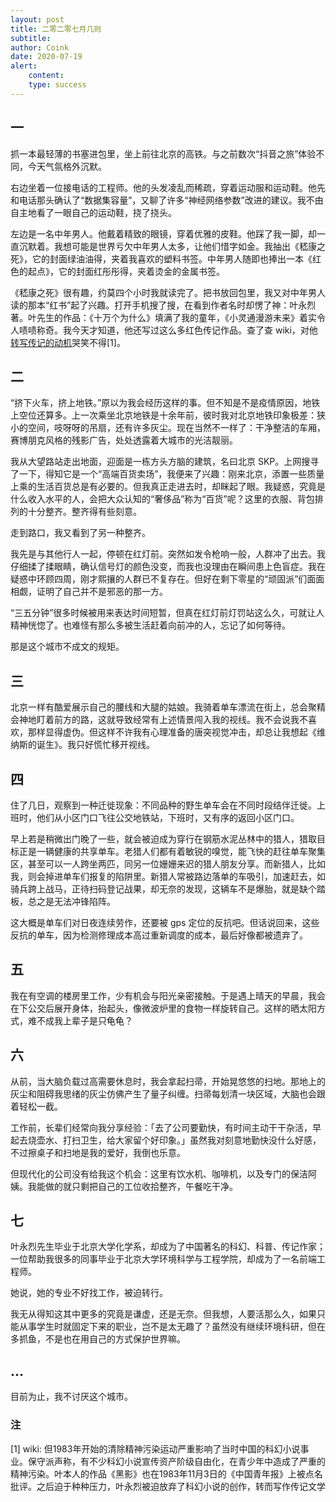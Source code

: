 ```yaml
---
layout: post
title: 二零二零七月几则
subtitle: 
author: Coink
date: 2020-07-19
alert: 
    content: 
    type: success
---
```




## 一

抓一本最轻薄的书塞进包里，坐上前往北京的高铁。与之前数次“抖音之旅”体验不同，今天气氛格外沉默。

右边坐着一位接电话的工程师。他的头发凌乱而稀疏，穿着运动服和运动鞋。他先和电话那头确认了“数据集容量”，又聊了许多“神经网络参数”改进的建议。我不由自主地看了一眼自己的运动鞋，挠了挠头。

左边是一名中年男人。他戴着精致的眼镜，穿着优雅的皮鞋。他踩了我一脚，却一直沉默着。我想可能是世界亏欠中年男人太多，让他们惜字如金。我抽出《嵇康之死》，它的封面绿油油得，夹着我喜欢的塑料书签。中年男人随即也捧出一本《红色的起点》，它的封面红彤彤得，夹着烫金的金属书签。

《嵇康之死》很有趣，约莫四个小时我就读完了。把书放回包里，我又对中年男人读的那本“红书”起了兴趣。打开手机搜了搜，在看到作者名时却愣了神：叶永烈 著。叶先生的作品：《十万个为什么》填满了我的童年，《小灵通漫游未来》着实令人啧啧称奇。我今天才知道，他还写过这么多红色传记作品。查了查 wiki，对他[转写传记的动机](https://zh.wikipedia.org/wiki/叶永烈#生平)哭笑不得[1]。



## 二

“挤下火车，挤上地铁。”原以为我会经历这样的事。但不知是不是疫情原因，地铁上空位还算多。上一次乘坐北京地铁是十余年前，彼时我对北京地铁印象极差：狭小的空间，吱呀呀的吊扇，还有许多灰尘。现在当然不一样了：干净整洁的车厢，赛博朋克风格的残影广告，处处透露着大城市的光洁靓丽。

我从大望路站走出地面，迎面是一栋方头方脑的建筑，名曰北京 SKP。上网搜寻了一下，得知它是一个“高端百货卖场”，我便来了兴趣：刚来北京，添置一些质量上乘的生活百货总是有必要的。但我真正走进去时，却眯起了眼。我疑惑，究竟是什么收入水平的人，会把大众认知的“奢侈品”称为“百货”呢？这里的衣服、背包排列的十分整齐。整齐得有些刻意。

走到路口，我又看到了另一种整齐。

我先是与其他行人一起，停顿在红灯前。突然如发令枪响一般，人群冲了出去。我仔细揉了揉眼睛，确认信号灯的颜色没变，而我也没理由在瞬间患上色盲症。我在疑惑中环顾四周，刚才熙攘的人群已不复存在。但好在剩下零星的“顽固派”们面面相觑，证明了自己并不是邪恶的那一方。

“三五分钟”很多时候被用来表达时间短暂，但真在红灯前灯罚站这么久，可就让人精神恍惚了。也难怪有那么多被生活赶着向前冲的人，忘记了如何等待。

那是这个城市不成文的规矩。



## 三

北京一样有酷爱展示自己的腰线和大腿的姑娘。我骑着单车漂流在街上，总会聚精会神地盯着前方的路，这就导致经常有上述情景闯入我的视线。我不会说我不喜欢，那样显得虚伪。但这样不许我有心理准备的唐突视觉冲击，却总让我想起《维纳斯的诞生》。我只好慌忙移开视线。



## 四

住了几日，观察到一种迁徙现象：不同品种的野生单车会在不同时段结伴迁徙。上班时，他们从小区门口飞往公交地铁站，下班时，又有序的返回小区门口。

早上若是稍微出门晚了一些，就会被迫成为穿行在钢筋水泥丛林中的猎人，猎取目标正是一辆健康的共享单车。老猎人们都有着敏锐的嗅觉，能飞快的赶往单车聚集区，甚至可以一人跨坐两匹，同另一位姗姗来迟的猎人朋友分享。而新猎人，比如我，则会掉进单车们报复的陷阱里。新猎人常被路边落单的车吸引，加速赶去，如骑兵跨上战马，正待扫码登记战果，却无奈的发现，这辆车不是爆胎，就是缺个踏板，总之是无法冲锋陷阵。

这大概是单车们对日夜连续劳作，还要被 gps 定位的反抗吧。但话说回来，这些反抗的单车，因为检测修理成本高过重新调度的成本，最后好像都被遗弃了。



## 五

我在有空调的楼房里工作，少有机会与阳光亲密接触。于是遇上晴天的早晨，我会在下公交后展开身体，抬起头，像微波炉里的食物一样旋转自己。这样的晒太阳方式，难不成我上辈子是只龟龟？



## 六

从前，当大脑负载过高需要休息时，我会拿起扫帚，开始晃悠悠的扫地。那地上的灰尘和阻碍我思绪的灰尘仿佛产生了量子纠缠。扫帚每划清一块区域，大脑也会跟着轻松一截。

工作前，长辈们经常向我分享经验：「去了公司要勤快，有时间主动干干杂活，早起去烧壶水、打扫卫生，给大家留个好印象。」虽然我对刻意地勤快没什么好感，不过擦桌子和扫地是我的爱好，我倒也乐意。

但现代化的公司没有给我这个机会：这里有饮水机、咖啡机，以及专门的保洁阿姨。我能做的就只剩把自己的工位收拾整齐，午餐吃干净。



## 七

叶永烈先生毕业于北京大学化学系，却成为了中国著名的科幻、科普、传记作家；一位帮助我很多的同事毕业于北京大学环境科学与工程学院，却成为了一名前端工程师。

她说，她的专业不好找工作，被迫转行。

我无从得知这其中更多的究竟是谦虚，还是无奈。但我想，人要活那么久，如果只能从事学生时就固定下来的职业，岂不是太无趣了？虽然没有继续环境科研，但在多抓鱼，不是也在用自己的方式保护世界嘛。



## ...

目前为止，我不讨厌这个城市。

 

### 注

[1] wiki: 但1983年开始的清除精神污染运动严重影响了当时中国的科幻小说事业。保守派声称，有不少科幻小说宣传资产阶级自由化，在青少年中造成了严重的精神污染。叶本人的作品《黑影》也在1983年11月3日的《中国青年报》上被点名批评。之后迫于种种压力，叶永烈被迫放弃了科幻小说的创作，转而写作传记文学

